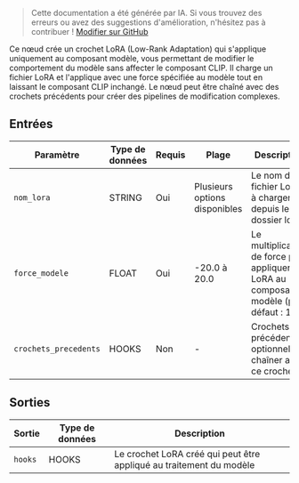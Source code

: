 > Cette documentation a été générée par IA. Si vous trouvez des erreurs ou avez des suggestions d'amélioration, n'hésitez pas à contribuer ! [Modifier sur GitHub](https://github.com/Comfy-Org/embedded-docs/blob/main/comfyui_embedded_docs/docs/CreateHookLoraModelOnly/fr.md)

Ce nœud crée un crochet LoRA (Low-Rank Adaptation) qui s'applique uniquement au composant modèle, vous permettant de modifier le comportement du modèle sans affecter le composant CLIP. Il charge un fichier LoRA et l'applique avec une force spécifiée au modèle tout en laissant le composant CLIP inchangé. Le nœud peut être chaîné avec des crochets précédents pour créer des pipelines de modification complexes.

## Entrées

| Paramètre | Type de données | Requis | Plage | Description |
|-----------|-----------|----------|-------|-------------|
| `nom_lora` | STRING | Oui | Plusieurs options disponibles | Le nom du fichier LoRA à charger depuis le dossier loras |
| `force_modele` | FLOAT | Oui | -20.0 à 20.0 | Le multiplicateur de force pour appliquer le LoRA au composant modèle (par défaut : 1.0) |
| `crochets_precedents` | HOOKS | Non | - | Crochets précédents optionnels à chaîner avec ce crochet |

## Sorties

| Sortie | Type de données | Description |
|-------------|-----------|-------------|
| `hooks` | HOOKS | Le crochet LoRA créé qui peut être appliqué au traitement du modèle |
